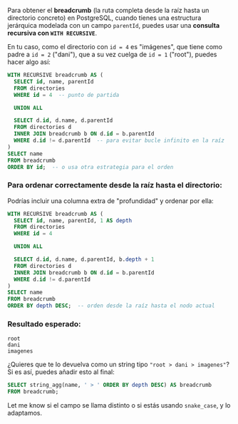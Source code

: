Para obtener el **breadcrumb** (la ruta completa desde la raíz hasta un directorio concreto) en PostgreSQL, cuando tienes una estructura jerárquica modelada con un campo `parentId`, puedes usar una **consulta recursiva con `WITH RECURSIVE`**.

En tu caso, como el directorio con `id = 4` es "imágenes", que tiene como padre a `id = 2` ("dani"), que a su vez cuelga de `id = 1` ("root"), puedes hacer algo así:

```sql
WITH RECURSIVE breadcrumb AS (
  SELECT id, name, parentId
  FROM directories
  WHERE id = 4  -- punto de partida

  UNION ALL

  SELECT d.id, d.name, d.parentId
  FROM directories d
  INNER JOIN breadcrumb b ON d.id = b.parentId
  WHERE d.id != d.parentId  -- para evitar bucle infinito en la raíz
)
SELECT name
FROM breadcrumb
ORDER BY id;  -- o usa otra estrategia para el orden
```

### Para ordenar correctamente desde la raíz hasta el directorio:

Podrías incluir una columna extra de "profundidad" y ordenar por ella:

```sql
WITH RECURSIVE breadcrumb AS (
  SELECT id, name, parentId, 1 AS depth
  FROM directories
  WHERE id = 4

  UNION ALL

  SELECT d.id, d.name, d.parentId, b.depth + 1
  FROM directories d
  INNER JOIN breadcrumb b ON d.id = b.parentId
  WHERE d.id != d.parentId
)
SELECT name
FROM breadcrumb
ORDER BY depth DESC;  -- orden desde la raíz hasta el nodo actual
```

### Resultado esperado:

```
root
dani
imagenes
```

¿Quieres que te lo devuelva como un string tipo `"root > dani > imagenes"`? Si es así, puedes añadir esto al final:

```sql
SELECT string_agg(name, ' > ' ORDER BY depth DESC) AS breadcrumb
FROM breadcrumb;
```

Let me know si el campo se llama distinto o si estás usando `snake_case`, y lo adaptamos.
